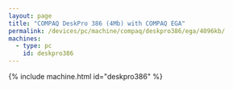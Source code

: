 ```yaml
---
layout: page
title: "COMPAQ DeskPro 386 (4Mb) with COMPAQ EGA"
permalink: /devices/pc/machine/compaq/deskpro386/ega/4096kb/
machines:
  - type: pc
    id: deskpro386
---
```


{% include machine.html id="deskpro386" %}
